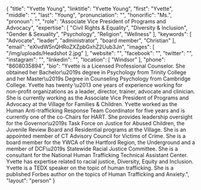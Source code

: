 {
  "title": "Yvette Young",
  "linktitle": "Yvette Young",
  "first": "Yvette",
  "middle": "",
  "last": "Young",
  "pronunciation": "",
  "honorific": "Ms.",
  "pronoun": "",
  "role": "Associate Vice President of Programs and Advocacy",
  "expertise": [
    "Civil Rights & Equality",
    "Diversity & Inclusion",
    "Gender & Sexuality",
    "Psychology",
    "Religion",
    "Wellness"
  ],
  "keywords": [
    "Advocate",
    "leader",
    "administrator",
    "board member",
    "Christian"
  ],
  "email": "eXlvdW5nQHRoZXZpbGxhZ2Uub3Jn",
  "images": [
    "/img/uploads/Headshot 2.jpg"
  ],
  "website": "",
  "facebook": "",
  "twitter": "",
  "instagram": "",
  "linkedin": "",
  "location": [
    "Windsor"
  ],
  "phone": "8608035894",
  "bio": "Yvette is a Licensed Professional Counselor. She obtained her Bachelor\u2019s degree in Psychology from Trinity College and her Master\u2019s Degree in Counseling Psychology from Cambridge College. Yvette has twenty \u2013 one years of experience working for non-profit organizations as a leader, director, trainer, advocate and clinician. She is currently working as the Associate Vice President of Programs and Advocacy at the Village for Families & Children. Yvette worked as the Human Anti-trafficking Response Team Coordinator for five years and is currently one of the co-Chairs for HART. She provides leadership oversight for the Governor\u2019s Task Force on Justice for Abused Children, the Juvenile Review Board and Residential programs at the Village. She is an appointed member of CT Advisory Council for Victims of Crime. She is a board member for the YWCA of the Hartford Region, the Underground and a member of DCF\u2019s Statewide Racial Justice Committee. She is a consultant for the National Human Trafficking Technical Assistant Center. Yvette has expertise related to racial justice, Diversity, Equity and Inclusion. Yvette is a TEDX speaker on the topic of human trafficking. She is a published Forbes author on the topics of Human Trafficking and Anxiety.",
  "layout": "person"
}
